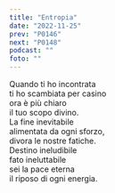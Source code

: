 ```yaml
---
title: "Entropia"
date: "2022-11-25"
prev: "P0146"
next: "P0148"
podcast: ""
foto: ""
---
```


Quando ti ho incontrata  
ti ho scambiata per casino  
ora è più chiaro  
il tuo scopo divino.  
La fine inevitabile  
alimentata da ogni sforzo,  
divora le nostre fatiche.  
Destino ineludibile  
fato ineluttabile  
sei la pace eterna  
il riposo di ogni energia.
